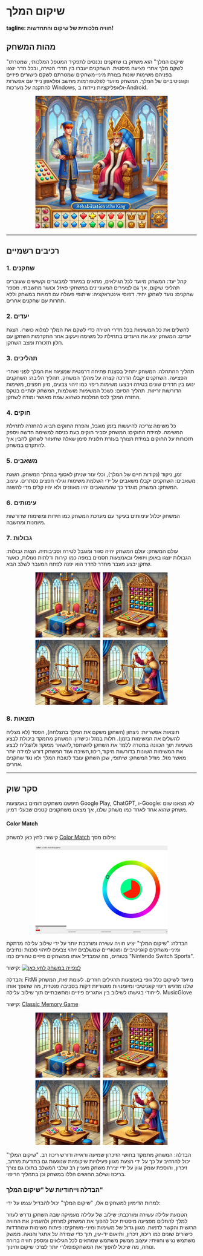 <p align="center">
  <h1>שיקום המלך</h1>
</p>




**tagline: חוויה מלכותית של שיקום והתחדשות!**

## מהות המשחק

"שיקום המלך" הוא משחק בו שחקנים נכנסים לתפקיד המטפל המלכותי, 
שמטרתו לשקם מלך אחרי פציעה מיסטית. 
השחקנים יעברו בין חדרי הטירה, ובכל חדר יוצגו בפניהם משימות שונות בצורת מיני-משחקים שמטרתם לשקם כישורים פיזיים וקוגניטיביים של המלך.
המשחק מיועד לפלטפורמות מחשב ופלאפון נייד עם אפשרות להתקנה על מערכות Windows, ולאפליקציות ניידות ב-Android.

<p align="center">
  <img src="https://github.com/RehabGaming/King-s-Rehab-Game/blob/main/Rehabilitation%20of%20the%20king%20picture.webp" alt="Rehabilitation of the King" width="350">
</p>



---


## רכיבים רשמיים


### 1. שחקנים
קהל יעד: המשחק מיועד לכל הגילאים, מתאים במיוחד למבוגרים וקשישים שעוברים תהליכי שיקום, אך גם לצעירים המעוניינים במשחקי פאזל וכושר מחשבתי.
מספר שחקנים: נועד לשחקן יחיד.
דפוסי אינטראקציה: שיתופי פעולה עם דמויות במשחק וללא תחרות עם שחקנים אחרים.

### 2. יעדים
להשלים את כל המשימות בכל חדרי הטירה כדי לשקם את המלך למלוא כושרו.
הצגת יעדים: המשחק יציג את היעדים בתחילת כל משימה ויעקוב אחר התקדמות השחקן עם חלון תזכורת ומצב השחקן.

### 3. תהליכים
תהליך ההתחלה: המשחק יתחיל בסצנת פתיחה דרמטית שמציגה את המלך לפני ואחרי הפציעה. השחקנים יקבלו הדרכה קצרה על מהלך המשחק.
תהליך הליבה: השחקנים ינועו בין חדרים שונים בטירה ויבצעו משימות ריפוי כמו זיהוי צבעים, מיון חפצים, משימות הדורשות זריזות.
תהליך הסיום: כשכל המשימות מושלמות, המשחק יסתיים בטקס החזרה המלך לכס המלכות כשהוא שמח מאושר ומודה לשחקן.

### 4. חוקים
כל משימה צריכה להיעשות בזמן מוגבל, והפרת החוקים תביא להחזרה לתחילת המשימה.
למידת החוקים: המשחק יסביר חוקים בעת כניסה למשימה חדשה ויספק תזכורות על החוקים במידת הצורך בעזרת חלונית סימן שאלה שתעזור לשחקן להבין איך להתקדם במשחק.

### 5. משאבים
זמן, ניקוד (נקודות חיים של המלך), וכלי עזר שניתן לאסוף במהלך המשחק.
השגת משאבים: השחקנים יקבלו משאבים על ידי השלמת משימות וגילוי חפצים נסתרים.
עיצוב המשחק: המשחק מוגדר כך שהמשאבים יהיו מאוזנים ולא יהיו קלים מדי להשגה.

### 6. עימותים
המשחק יכלול עימותים בעיקר עם מערכת המשחק כמו חידות ומשימות שדורשות מיומנות ומחשבה.

### 7. גבולות
עולם המשחק: עולם המשחק יהיה סגור ומוגבל לטירה וסביבותיה.
הצגת גבולות: הגבולות יוצגו באופן ויזואלי ובאמצעות חסמים במפה כמו קירות ודלתות נעולות, כאשר שחקן יבצע מעבר מחדר לחדר הוא יפנה לפתח המעבר לשלב הבא.
<p align="center">
  <img src="https://github.com/RehabGaming/King-s-Rehab-Game/blob/main/second%20picture%20for%20md.webp" alt="Rehabilitation of the King" width="350">
</p>


### 8. תוצאות
תוצאות אפשריות: ניצחון (השחקן משקם את המלך בהצלחה), הפסד (לא מצליח להשלים את המשימות בזמן).
תלות במזל וכישרון: המשחק מתמקד ביכולת לבצע משימות תוך הכוונה במטרה ללמד את השחקן להשתפר,להשאר ממוקד ולהצליח לבצע את המשימות השונות בדורשות מיקוד,ריכוז,חשיבה ועוד
 המשחק דורש למידה יותר מאשר מזל.
מודל המשחק: שיתופי, שכן השחקן עובד לטובת המלך ולא נגד שחקנים אחרים.

---
## סקר שוק

חיפשנו משחקים דומים באמצעות Google Play, ChatGPT, ו-Google: לא מצאנו שום משחק שהוא אחד לאחד כמו משחק שלנו, אך מצאנו משחקונים קטנים שבעלי דמיון.

#### Color Match
קישור: לחץ כאן למשחק [Color Match](https://color.method.ac/)
צילום מסך:  <p align="center">
  <img src="https://github.com/RehabGaming/King-s-Rehab-Game/blob/main/Color-Matching.png" alt="Rehabilitation of the King" width="350">
</p>
הבדלה: "שיקום המלך" יציע חוויה עשירה ומורכבת יותר על ידי שילוב עלילה מרתקת ומיני-משחקים קוגניטיביים ומוטוריים שמשלבים זיהוי צבעים לזיהוי סכנות ונתיבים בטוחים, מה שמבדיל אותו ממשחקים פיזיים טהורים כמו "Nintendo Switch Sports".

קישור: [![לצפייה במשחק לחץ כאן](https://img.youtube.com/vi/OBeT1Bs5Y5U/maxresdefault.jpg)](https://www.youtube.com/watch?v=OBeT1Bs5Y5U)


הבדלה: FitMi מיועד לשיקום כלל גופי באמצעות תרגילים חוזרים. לעומת זאת, המשחק שלנו מדגיש ריפוי קוגניטיבי ומיומנויות מוטוריות דקות בסביבה פנטזית, מה שהופך אותו לייחודי בגישתו לשילוב בין אתגרים פיזיים ומחשבתיים תוך שילוב עלילה.
MusicGlove

קישור: [Classic Memory Game](https://g.co/kgs/KMhBu4s)
<p align="center">
  <img src="https://github.com/RehabGaming/King-s-Rehab-Game/blob/main/second%20picture%20for%20md.webp" alt="Rehabilitation of the King" width="350">
</p>


הבדלה: המשחק מתמקד בחושי הזיכרון שמיעה וראייה ודורש ריכוז רב. "שיקום המלך" יכול להרחיב על כך על ידי הצעת מגוון פעילויות שיקומיות שנוגעות גם בתודעת מרחב, זיכרון, והוספת עומק וגוון על ידי יצירת משחק מעניין רב שלבי המשלב בתוכו גם צורך בריכוז ושילוב החושים הללו במשחק וכן בתהליך הריפוי.

### הבדלה וייחודיות של "שיקום המלך"
למרות הדימיון למשחקים אלו, "שיקום המלך" יכול להבדיל עצמו על ידי:

הטמעת עלילה עשירה ומורכבת: שילוב של עלילה מעמיקה שבה השחקן נדרש לעזור למלך להחלים מפציעה מיסטית יכול להפוך את המשחק למרתק ולהעמיק את החוויה הרגשית והקשר לדמות.
מגוון גדול של משימות ומיני-משחקים: פיתוח משימות שמחדדות כישורים שונים כמו ריכוז, זיכרון, ותיאום יד-עין, תוך כדי שמירה על אתגר והנאה.
ממשק משתמש נגיש וחוויתי: עיצוב ממשק משתמש שמתאים לכל הגילאים ומספק חוויה ברורה ונוחה, מה שיכול להפוך את המשחקפופולרי יותר לצרכי שיקום וחינוך.


</div>
